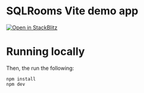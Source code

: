 # SQLRooms Vite demo app

[![Open in StackBlitz](https://developer.stackblitz.com/img/open_in_stackblitz.svg)](https://stackblitz.com/github/sqlrooms/examples/tree/main/vite-app?embed=1&file=src/app.tsx)

# Running locally

Then, the run the following:

    npm install
    npm dev
